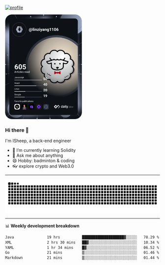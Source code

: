 [![profile](https://user-images.githubusercontent.com/54968314/208005045-e4b42f3b-833d-4242-bfcc-e764865553a2.svg)](https://www.calligrapher.ai/)

<a href="https://app.daily.dev/linziyang1106"><img src="/devcard.png" width="250" alt="ISheep's Dev Card"/></a>

### Hi there 🐏

I'm ISheep, a back-end engineer

- 🔭 I’m currently learning Solidity
- 💬 Ask me about anything
- 😄 Hobby: badminton & coding
- 👓 explore crypto and Web3.0

-------

![](https://raw.githubusercontent.com/ISheepp/ISheepp/output/github-contribution-grid-snake.svg)

-------

📊 **Weekly development breakdown**
<!--START_SECTION:waka-->

```txt
Java               19 hrs          ███████████████████▓░░░░░   78.29 %
XML                2 hrs 30 mins   ██▓░░░░░░░░░░░░░░░░░░░░░░   10.34 %
YAML               1 hr 34 mins    █▓░░░░░░░░░░░░░░░░░░░░░░░   06.52 %
Go                 21 mins         ▒░░░░░░░░░░░░░░░░░░░░░░░░   01.46 %
Markdown           21 mins         ▒░░░░░░░░░░░░░░░░░░░░░░░░   01.44 %
```

<!--END_SECTION:waka-->
